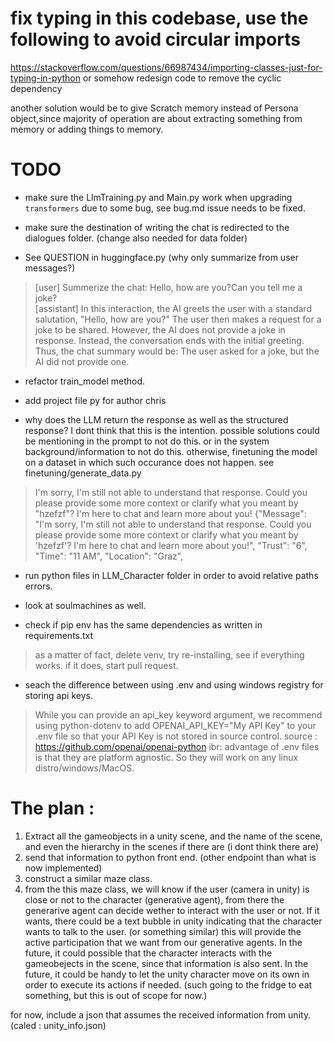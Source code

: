 # fix typing in this codebase, use the following to avoid circular imports

https://stackoverflow.com/questions/66987434/importing-classes-just-for-typing-in-python
or somehow redesign code to remove the cyclic dependency

another solution would be to give Scratch memory instead of Persona object,since majority of operation are about extracting something
from memory or adding things to memory.

# TODO

* make sure the LlmTraining.py and Main.py work when upgrading `transformers` due to some bug, see bug.md
issue needs to be fixed.

* make sure the destination of writing the chat is redirected to the dialogues folder. (change also needed for data folder)

* See QUESTION in huggingface.py (why only summarize from user messages?) 

>[user] Summerize the chat: Hello, how are you?Can you tell me a joke?   
>[assistant]  In this interaction, the AI greets the user with a standard salutation, "Hello, how are you?" The user then makes a request for a joke to be shared. However, the AI does not provide a joke in response. Instead, the conversation ends with the initial greeting. Thus, the chat summary would be: The user asked for a joke, but the AI did not provide one.  


* refactor train_model method. 

* add project file py for author chris

* why does the LLM return the response as well as the structured response? I dont think that this is the intention. 
    possible solutions could be mentioning in the prompt to not do this. or in the system background/information to not do this. 
    otherwise, finetuning the model on a dataset in which such occurance does not happen.
    see finetuning/generate_data.py 

> I'm sorry, I'm still not able to understand that response. Could you please provide some more context or clarify what you meant by "hzefzf"? I'm here to chat and learn more about you!
> {"Message": "I'm sorry, I'm still not able to understand that response. Could you please provide some more context or clarify what you meant by 'hzefzf'? I'm here to chat and learn more about you!", "Trust": "6", "Time": "11 AM", "Location": "Graz",


* run python files in LLM_Character folder in order to avoid relative paths errors.

* look at soulmachines as well. 

* check if pip env has the same dependencies as written in requirements.txt

> as a matter of fact, delete venv, try re-installing, see if everything works. 
> if it does, start pull request. 

* seach the difference between using .env and using windows registry for storing api keys. 

> While you can provide an api_key keyword argument, we recommend using python-dotenv to add OPENAI_API_KEY="My API Key" to your .env file so that your API Key is not stored in source control.
> source : https://github.com/openai/openai-python
> ibr: advantage of .env files is that they are platform agnostic. So they will work on any linux distro/windows/MacOS.

# The plan : 

1) Extract all the gameobjects in a unity scene, and the name of the scene, and even the hierarchy in the scenes if there are (i dont think there are)
2) send that information to python front end. (other endpoint than what is now implemented)
3) construct a similar maze class. 
4) from the this maze class, we will know if the user (camera in unity) is close or not to the character (generative agent), from there the generarive agent can decide wether to interact with the user or not. If it wants, there could be a text bubble in unity indicating that the character wants to talk to the user. (or something similar) 
this will provide the active participation that we want from our generative agents. 
In the future, it could possible that the character interacts with the gameobejects in the scene, since that information is also sent. 
In the future, it could be handy to let the unity character move on its own in order to execute its actions if needed. (such going to the fridge to eat something, but this is out of scope for now.) 


for now, include a json that assumes the received information from unity. (caled : unity_info.json)

